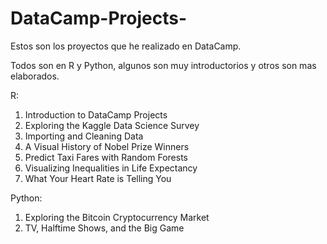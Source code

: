 # DataCamp-Projects-

Estos son los proyectos que he realizado en DataCamp. 

Todos son en R y Python, algunos son muy introductorios y otros son mas elaborados.

R:
1. Introduction to DataCamp Projects
2. Exploring the Kaggle Data Science Survey
3. Importing and Cleaning Data
4. A Visual History of Nobel Prize Winners
5. Predict Taxi Fares with Random Forests
6. Visualizing Inequalities in Life Expectancy
7. What Your Heart Rate is Telling You


Python:
1. Exploring the Bitcoin Cryptocurrency Market
2. TV, Halftime Shows, and the Big Game

